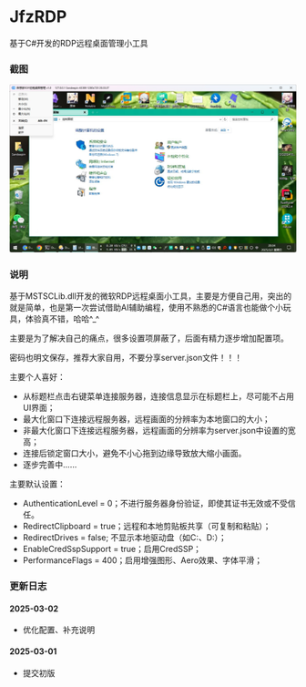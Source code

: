 # JfzRDP
基于C#开发的RDP远程桌面管理小工具

### 截图

![](./_pic/ui.jpg)

### 说明

基于MSTSCLib.dll开发的微软RDP远程桌面小工具，主要是方便自己用，突出的就是简单，也是第一次尝试借助AI辅助编程，使用不熟悉的C#语言也能做个小玩具，体验真不错，哈哈^_^

主要是为了解决自己的痛点，很多设置项屏蔽了，后面有精力逐步增加配置项。

密码也明文保存，推荐大家自用，不要分享server.json文件！！！

主要个人喜好：

* 从标题栏点击右键菜单连接服务器，连接信息显示在标题栏上，尽可能不占用UI界面；
* 最大化窗口下连接远程服务器，远程画面的分辨率为本地窗口的大小；
* 非最大化窗口下连接远程服务器，远程画面的分辨率为server.json中设置的宽高；
* 连接后锁定窗口大小，避免不小心拖到边缘导致放大缩小画面。
* 逐步完善中……

主要默认设置：

* AuthenticationLevel = 0；不进行服务器身份验证，即使其证书无效或不受信任。
* RedirectClipboard = true；远程和本地剪贴板共享（可复制和粘贴）；
* RedirectDrives = false; 不显示本地驱动盘（如C:、D:）；
* EnableCredSspSupport = true；启用CredSSP；
* PerformanceFlags = 400；启用增强图形、Aero效果、字体平滑；

### 更新日志

#### 2025-03-02
* 优化配置、补充说明

#### 2025-03-01
* 提交初版
